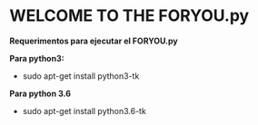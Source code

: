 # WELCOME TO THE FORYOU.py
**Requerimentos para ejecutar el FORYOU.py**

__Para python3:__
- sudo apt-get install python3-tk

__Para python 3.6__
- sudo apt-get install python3.6-tk


